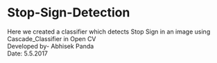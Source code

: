 # Stop-Sign-Detection
Here we created a classifier which detects Stop Sign in an image using Cascade_Classifier in Open CV<br />
Developed by- Abhisek Panda<br />
Date: 5.5.2017
